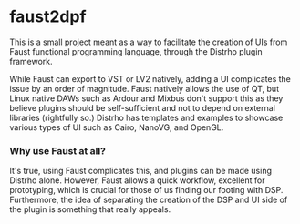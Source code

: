 # faust2dpf

This is a small project meant as a way to facilitate the creation of UIs from Faust functional programming language, through the Distrho plugin framework.

While Faust can export to VST or LV2 natively, adding a UI complicates the issue by an order of magnitude. Faust natively allows the use of QT, but Linux native DAWs such as Ardour and Mixbus don't support this as they believe plugins should be self-sufficient and not to depend on external libraries (rightfully so.) Distrho has templates and examples to showcase various types of UI such as Cairo, NanoVG, and OpenGL.

### Why use Faust at all?

It's true, using Faust complicates this, and plugins can be made using Distrho alone. However, Faust allows a quick workflow, excellent for prototyping, which is crucial for those of us finding our footing with DSP. Furthermore, the idea of separating the creation of the DSP and UI side of the plugin is something that really appeals.
